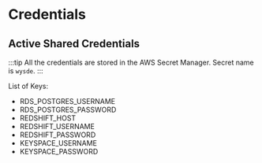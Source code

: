 # Credentials

## Active Shared Credentials

:::tip
All the credentials are stored in the AWS Secret Manager. Secret name is `wysde`.
:::

List of Keys:

- RDS_POSTGRES_USERNAME
- RDS_POSTGRES_PASSWORD
- REDSHIFT_HOST
- REDSHIFT_USERNAME
- REDSHIFT_PASSWORD
- KEYSPACE_USERNAME
- KEYSPACE_PASSWORD